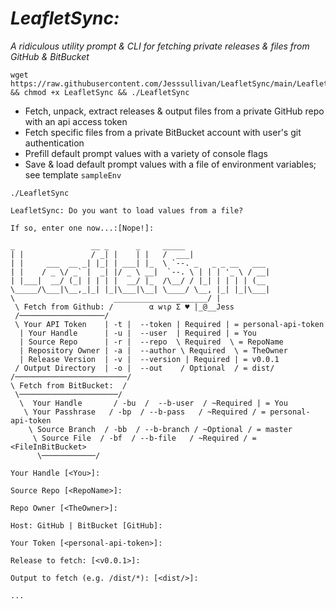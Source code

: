 # *LeafletSync:*

*A ridiculous utility prompt & CLI for fetching private releases & files from GitHub & BitBucket*


```
wget https://raw.githubusercontent.com/Jesssullivan/LeafletSync/main/LeafletSync && chmod +x LeafletSync && ./LeafletSync
```

- Fetch, unpack, extract releases & output files from a private GitHub repo with an api access token
- Fetch specific files from a private BitBucket account with user's git authentication
- Prefill default prompt values with a variety of console flags
- Save & load default prompt values with a file of environment variables; see template `sampleEnv`

```
./LeafletSync

LeafletSync: Do you want to load values from a file?

If so, enter one now...:[Nope!]:  

_                 __ _      _     _____                    
| |               / _| |    | |   /  ___|                   
| |     ___  __ _| |_| | ___| |_  \ `--. _   _ _ __   ___  
| |    / _ \/ _` |  _| |/ _ \ __|  `--. \ | | | '_ \ / __|
| |___|  __/ (_| | | | |  __/ |_  /\__/ / |_| | | | | (__   
\_____/\___|\__,_|_| |_|\___|\__| \____/ \__, |_| |_|\___|  
\                      _____________________/ |             
 \ Fetch from Github: /        α wιρ Σ ♥ |_@__Jess          
 /───────────────────/
 \ Your API Token    | -t |  --token | Required | = personal-api-token
  | Your Handle      | -u |  --user  | Required | = You
  | Source Repo      | -r |  --repo  \ Required  \ = RepoName
  | Repository Owner | -a |  --author \ Required  \ = TheOwner
  | Release Version  | -v |  --version | Required | = v0.0.1
 / Output Directory  | -o |  --out    / Optional  / = dist/
/─────────────────────────/
\ Fetch from BitBucket:  /                                     
 \──────────────────────/                                   
  \  Your Handle       / -bu  /  --b-user  / ~Required | = You
   \ Your Passhrase   / -bp  / --b-pass   / ~Required / = personal-api-token
    \ Source Branch  / -bb  / --b-branch / ~Optional / = master
     \ Source File  / -bf  / --b-file   / ~Required / = <FileInBitBucket>
      \────────────/

Your Handle [<You>]:

Source Repo [<RepoName>]:

Repo Owner [<TheOwner>]:

Host: GitHub | BitBucket [GitHub]:

Your Token [<personal-api-token>]:

Release to fetch: [<v0.0.1>]:

Output to fetch (e.g. /dist/*): [<dist/>]:

...

```
